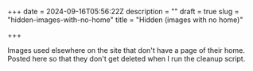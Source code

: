 +++
date = 2024-09-16T05:56:22Z
description = ""
draft = true
slug = "hidden-images-with-no-home"
title = "Hidden (images with no home)"

+++


Images used elsewhere on the site that don't have a page of their home. Posted here so that they don't get deleted when I run the cleanup script.